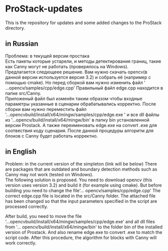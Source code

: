 # ProStack-updates
This is the repository for updates and some added changes to the ProStack directory.

## in Russian
Проблема: в текущей версии простака <br>
Есть пакеты которые устарели, и методы детектирования границ, такие как Canny  могут не работать (проверялось на Windows).<br>
Предлагается следющеее решение. Вам нужно скачать opencv(в данной версии используется версия 3.2) и собрать её (например с помощью cmake). Но перед сборкой вам нужно изменить файл ' ...opencv/samples/cpp/edge.cpp'  Правильный файл edge.cpp находится в папке src/Canny.<br>
Приложеный файл был изменён таким образом чтобы входные параметры указанные в сценарии обрабатывались корректно.
После сборки вам нужно переместить файл  '...opencvbuild/install/x64/mingw/samples/cpp/edge.exe '   и все dll файлы из '...opencv/build/install/x64/mingw/bin'  в папку bin установленной версии Prostack. А также переименовать  edge.exe на convert .exe для соотвествия коду сценария.
После данной процедуры алгоритм для блоков с Canny будет работать корректно.

## in English
Problem: in the current version of the simpleton (link will be below)
There are packages that are outdated and boundary detection methods such as Canny may not work (tested on Windows).<br>
The following solution is proposed. You need to download opencv (this version uses version 3.2) and build it (for example using cmake). But before building you need to change the file'... opencv/samples/cpp/edge.cpp' The correct edge.cpp file is located in the src/Canny folder. The attached file has been changed so that the input parameters specified in the script are processed correctly.<br>

After build, you need to move the file '...opencvbuild/install/x64/mingw/samples/cpp/edge.exe' and all dll files from '... opencv/build/install/x64/mingw/bin' to the folder bin of the installed version of Prostack. And also rename edge.exe to convert .exe to match the script code.
After this procedure, the algorithm for blocks with Canny will work correctly.